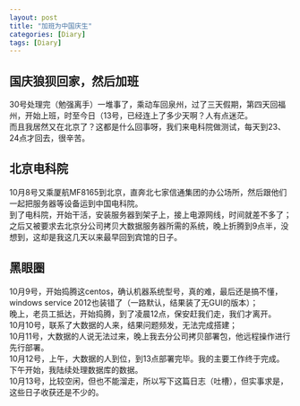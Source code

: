 ```yaml
---
layout: post
title: "加班为中国庆生"
categories: [Diary]
tags: [Diary]
---
```


## 国庆狼狈回家，然后加班
30号处理完（勉强离手）一堆事了，乘动车回泉州，过了三天假期，第四天回福州，开始上班，时至今日（13号，已经连上了多少天啊？人有点迷茫。  
而且我居然又在北京了？这都是什么回事呀，我们来电科院做测试，每天到23、24点才回去，很辛苦。  

## 北京电科院
10月8号又乘厦航MF8165到北京，直奔北七家信通集团的办公场所，然后跟他们一起把服务器等设备运到中国电科院。  
到了电科院，开始干活，安装服务器到架子上，接上电源网线，时间就差不多了；  
之后又被要求去北京分公司拷贝大数据服务器所需的系统，晚上折腾到9点半，没想到，这却是我这几天以来最早回到宾馆的日子。    

## 黑眼圈
10月9号，开始捣腾这centos，确认机器系统型号，真的难，最后还是搞不懂，windows service 2012也装错了（一路默认，结果装了无GUI的版本）；  
晚上，老员工抵达，开始捣腾，到了凌晨12点，保安赶我们走，我们才离开。  
10月10号，联系了大数据的人来，结果问题频发，无法完成搭建；  
10月11号，大数据的人说无法过来，晚上我去分公司拷贝部署包，他远程操作进行先行部署。  
10月12号，上午，大数据的人到位，到13点部署完毕。我的主要工作终于完成。下午开始，我陆续处理数据库的数据。  
10月13号，比较空闲，但也不能溜走，所以写下这篇日志（吐槽），但实事求是，这些日子收获还是不少的。  
